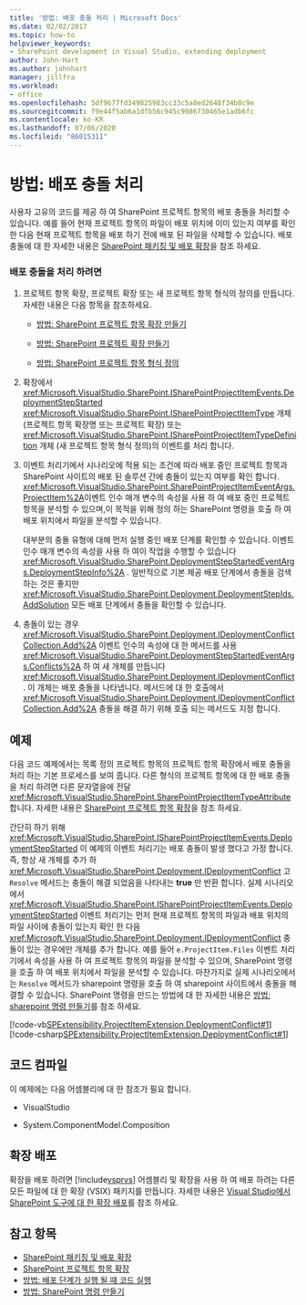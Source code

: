 ```yaml
---
title: '방법: 배포 충돌 처리 | Microsoft Docs'
ms.date: 02/02/2017
ms.topic: how-to
helpviewer_keywords:
- SharePoint development in Visual Studio, extending deployment
author: John-Hart
ms.author: johnhart
manager: jillfra
ms.workload:
- office
ms.openlocfilehash: 5df9677fd349825983cc33c5a8ed2648f34b8c9e
ms.sourcegitcommit: f9e44f5ab6a1dfb56c945c9986730465e1adb6fc
ms.contentlocale: ko-KR
ms.lasthandoff: 07/06/2020
ms.locfileid: "86015311"
---
```

# <a name="how-to-handle-deployment-conflicts"></a>방법: 배포 충돌 처리
  사용자 고유의 코드를 제공 하 여 SharePoint 프로젝트 항목의 배포 충돌을 처리할 수 있습니다. 예를 들어 현재 프로젝트 항목의 파일이 배포 위치에 이미 있는지 여부를 확인 한 다음 현재 프로젝트 항목을 배포 하기 전에 배포 된 파일을 삭제할 수 있습니다. 배포 충돌에 대 한 자세한 내용은 [SharePoint 패키징 및 배포 확장](../sharepoint/extending-sharepoint-packaging-and-deployment.md)을 참조 하세요.

### <a name="to-handle-a-deployment-conflict"></a>배포 충돌을 처리 하려면

1. 프로젝트 항목 확장, 프로젝트 확장 또는 새 프로젝트 항목 형식의 정의를 만듭니다. 자세한 내용은 다음 항목을 참조하세요.

    - [방법: SharePoint 프로젝트 항목 확장 만들기](../sharepoint/how-to-create-a-sharepoint-project-item-extension.md)

    - [방법: SharePoint 프로젝트 확장 만들기](../sharepoint/how-to-create-a-sharepoint-project-extension.md)

    - [방법: SharePoint 프로젝트 항목 형식 정의](../sharepoint/how-to-define-a-sharepoint-project-item-type.md)

2. 확장에서 <xref:Microsoft.VisualStudio.SharePoint.ISharePointProjectItemEvents.DeploymentStepStarted> <xref:Microsoft.VisualStudio.SharePoint.ISharePointProjectItemType> 개체 (프로젝트 항목 확장명 또는 프로젝트 확장) 또는 <xref:Microsoft.VisualStudio.SharePoint.ISharePointProjectItemTypeDefinition> 개체 (새 프로젝트 항목 형식 정의)의 이벤트를 처리 합니다.

3. 이벤트 처리기에서 시나리오에 적용 되는 조건에 따라 배포 중인 프로젝트 항목과 SharePoint 사이트의 배포 된 솔루션 간에 충돌이 있는지 여부를 확인 합니다. <xref:Microsoft.VisualStudio.SharePoint.SharePointProjectItemEventArgs.ProjectItem%2A>이벤트 인수 매개 변수의 속성을 사용 하 여 배포 중인 프로젝트 항목을 분석할 수 있으며,이 목적을 위해 정의 하는 SharePoint 명령을 호출 하 여 배포 위치에서 파일을 분석할 수 있습니다.

     대부분의 충돌 유형에 대해 먼저 실행 중인 배포 단계를 확인할 수 있습니다. 이벤트 인수 매개 변수의 속성을 사용 하 여이 작업을 수행할 수 있습니다 <xref:Microsoft.VisualStudio.SharePoint.DeploymentStepStartedEventArgs.DeploymentStepInfo%2A> . 일반적으로 기본 제공 배포 단계에서 충돌을 검색 하는 것은 좋지만 <xref:Microsoft.VisualStudio.SharePoint.Deployment.DeploymentStepIds.AddSolution> 모든 배포 단계에서 충돌을 확인할 수 있습니다.

4. 충돌이 있는 경우 <xref:Microsoft.VisualStudio.SharePoint.Deployment.IDeploymentConflictCollection.Add%2A> 이벤트 인수의 속성에 대 한 메서드를 사용 <xref:Microsoft.VisualStudio.SharePoint.DeploymentStepStartedEventArgs.Conflicts%2A> 하 여 새 개체를 만듭니다 <xref:Microsoft.VisualStudio.SharePoint.Deployment.IDeploymentConflict> . 이 개체는 배포 충돌을 나타냅니다. 메서드에 대 한 호출에서 <xref:Microsoft.VisualStudio.SharePoint.Deployment.IDeploymentConflictCollection.Add%2A> 충돌을 해결 하기 위해 호출 되는 메서드도 지정 합니다.

## <a name="example"></a>예제
 다음 코드 예제에서는 목록 정의 프로젝트 항목의 프로젝트 항목 확장에서 배포 충돌을 처리 하는 기본 프로세스를 보여 줍니다. 다른 형식의 프로젝트 항목에 대 한 배포 충돌을 처리 하려면 다른 문자열을에 전달 <xref:Microsoft.VisualStudio.SharePoint.SharePointProjectItemTypeAttribute> 합니다. 자세한 내용은 [SharePoint 프로젝트 항목 확장](../sharepoint/extending-sharepoint-project-items.md)을 참조 하세요.

 간단히 하기 위해 <xref:Microsoft.VisualStudio.SharePoint.ISharePointProjectItemEvents.DeploymentStepStarted> 이 예제의 이벤트 처리기는 배포 충돌이 발생 했다고 가정 합니다. 즉, 항상 새 개체를 추가 하 <xref:Microsoft.VisualStudio.SharePoint.Deployment.IDeploymentConflict> 고 `Resolve` 메서드는 충돌이 해결 되었음을 나타내는 **true** 만 반환 합니다. 실제 시나리오에서 <xref:Microsoft.VisualStudio.SharePoint.ISharePointProjectItemEvents.DeploymentStepStarted> 이벤트 처리기는 먼저 현재 프로젝트 항목의 파일과 배포 위치의 파일 사이에 충돌이 있는지 확인 한 다음 <xref:Microsoft.VisualStudio.SharePoint.Deployment.IDeploymentConflict> 충돌이 있는 경우에만 개체를 추가 합니다. 예를 들어 `e.ProjectItem.Files` 이벤트 처리기에서 속성을 사용 하 여 프로젝트 항목의 파일을 분석할 수 있으며, SharePoint 명령을 호출 하 여 배포 위치에서 파일을 분석할 수 있습니다. 마찬가지로 실제 시나리오에서는 `Resolve` 메서드가 sharepoint 명령을 호출 하 여 sharepoint 사이트에서 충돌을 해결할 수 있습니다. SharePoint 명령을 만드는 방법에 대 한 자세한 내용은 [방법: sharepoint 명령 만들기](../sharepoint/how-to-create-a-sharepoint-command.md)를 참조 하세요.

 [!code-vb[SPExtensibility.ProjectItemExtension.DeploymentConflict#1](../sharepoint/codesnippet/VisualBasic/deploymentconflict/extension/deploymentconflictextension.vb#1)]
 [!code-csharp[SPExtensibility.ProjectItemExtension.DeploymentConflict#1](../sharepoint/codesnippet/CSharp/deploymentconflict/extension/deploymentconflictextension.cs#1)]

## <a name="compile-the-code"></a>코드 컴파일
 이 예제에는 다음 어셈블리에 대 한 참조가 필요 합니다.

- VisualStudio

- System.ComponentModel.Composition

## <a name="deploy-the-extension"></a>확장 배포
 확장을 배포 하려면 [!include[vsprvs](../sharepoint/includes/vsprvs-md.md)] 어셈블리 및 확장을 사용 하 여 배포 하려는 다른 모든 파일에 대 한 확장 (VSIX) 패키지를 만듭니다. 자세한 내용은 [Visual Studio에서 SharePoint 도구에 대 한 확장 배포](../sharepoint/deploying-extensions-for-the-sharepoint-tools-in-visual-studio.md)를 참조 하세요.

## <a name="see-also"></a>참고 항목
- [SharePoint 패키징 및 배포 확장](../sharepoint/extending-sharepoint-packaging-and-deployment.md)
- [SharePoint 프로젝트 항목 확장](../sharepoint/extending-sharepoint-project-items.md)
- [방법: 배포 단계가 실행 될 때 코드 실행](../sharepoint/how-to-run-code-when-deployment-steps-are-executed.md)
- [방법: SharePoint 명령 만들기](../sharepoint/how-to-create-a-sharepoint-command.md)
